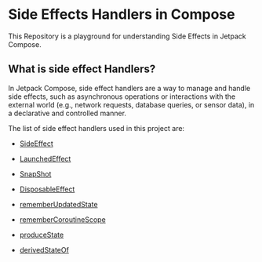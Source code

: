 # Side Effects Handlers in Compose
This Repository is a playground for understanding Side Effects in Jetpack Compose. 
## What is side effect Handlers?

In Jetpack Compose, side effect handlers are a way to manage and handle side effects, such as asynchronous operations or interactions with the external world (e.g., network requests, database queries, or sensor data), in a declarative and controlled manner.

The list of side effect handlers used in this project are:

* [SideEffect](https://developer.android.com/jetpack/compose/side-effects#sideeffect-publish)

* [LaunchedEffect](https://developer.android.com/jetpack/compose/side-effects#launchedeffect)

* [SnapShot](https://developer.android.com/jetpack/compose/side-effects#snapshotFlow)

* [DisposableEffect](https://developer.android.com/jetpack/compose/side-effects#disposableeffect)

* [rememberUpdatedState](https://developer.android.com/jetpack/compose/side-effects#rememberupdatedstate)

* [rememberCoroutineScope](https://developer.android.com/jetpack/compose/side-effects#remembercoroutinescope)

* [produceState](https://developer.android.com/jetpack/compose/side-effects#producestate)

* [derivedStateOf](https://developer.android.com/jetpack/compose/side-effects#derivedstateof)
    